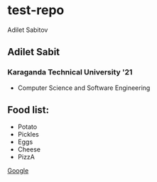 # test-repo

Adilet Sabitov

## Adilet Sabit
### Karaganda Technical University '21

- Computer Science and Software Engineering

Food list:
---
- Potato
- Pickles
- Eggs
- Cheese
- PizzA


[Google](https://google.com)